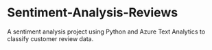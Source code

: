 # Sentiment-Analysis-Reviews
A sentiment analysis project using Python and Azure Text Analytics to classify customer review data.
